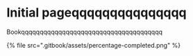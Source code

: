 # Initial pageqqqqqqqqqqqqqqq

Bookqqqqqqqqqqqqqqqqqqqqqqqqqqqqqqqqqqqqqq

{% file src=".gitbook/assets/percentage-completed.png" %}



